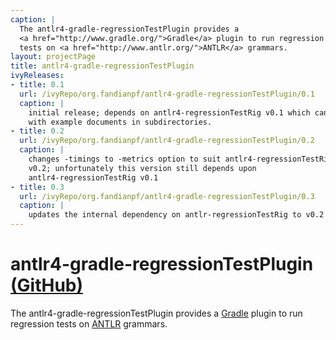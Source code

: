 ```yaml
---
caption: |
  The antlr4-gradle-regressionTestPlugin provides a 
  <a href="http://www.gradle.org/">Gradle</a> plugin to run regression 
  tests on <a href="http://www.antlr.org/">ANTLR</a> grammars.
layout: projectPage
title: antlr4-gradle-regressionTestPlugin
ivyReleases:
- title: 0.1
  url: /ivyRepo/org.fandianpf/antlr4-gradle-regressionTestPlugin/0.1
  caption: |
    initial release; depends on antlr4-regressionTestRig v0.1 which can not deal
    with example documents in subdirectories.
- title: 0.2
  url: /ivyRepo/org.fandianpf/antlr4-gradle-regressionTestPlugin/0.2
  caption: |
    changes -timings to -metrics option to suit antlr4-regressionTestRig 
    v0.2; unfortunately this version still depends upon 
    antlr4-regressionTestRig v0.1
- title: 0.3
  url: /ivyRepo/org.fandianpf/antlr4-gradle-regressionTestPlugin/0.3
  caption: |
    updates the internal dependency on antlr-regressionTestRig to v0.2
---
```


# antlr4-gradle-regressionTestPlugin [(GitHub)](https://github.com/fandianpf/antlr4-gradle-regressionTestPlugin)

The antlr4-gradle-regressionTestPlugin provides a 
[Gradle](http://www.gradle.org/) plugin to run regression tests on 
[ANTLR](http://www.antlr.org/) grammars.

